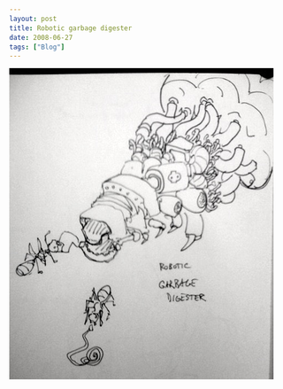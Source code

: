 ```yaml
---
layout: post
title: Robotic garbage digester
date: 2008-06-27
tags: ["Blog"]
---
```


![](k3Im6rfOqaqc1o0zlzQL980d_500.jpg)  
  